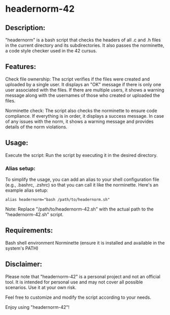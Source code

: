 # headernorm-42
## Description:
"headernorm" is a bash script that checks the headers of all .c and .h files in the current directory and its subdirectories. It also passes the norminette, a code style checker used in the 42 cursus.

## Features:
Check file ownership: The script verifies if the files were created and uploaded by a single user. It displays an "OK" message if there is only one user associated with the files. If there are multiple users, it shows a warning message along with the usernames of those who created or uploaded the files.

Norminette check: The script also checks the norminette to ensure code compliance. If everything is in order, it displays a success message. In case of any issues with the norm, it shows a warning message and provides details of the norm violations.

## Usage:
Execute the script: Run the script by executing it in the desired directory.

### Alias setup: 
To simplify the usage, you can add an alias to your shell configuration file (e.g., .bashrc, .zshrc) so that you can call it like the norminette. Here's an example alias setup:

```
alias headernorm="bash /path/to/headernorm.sh"
```
Note: Replace "/path/to/headernorm-42.sh" with the actual path to the "headernorm-42.sh" script.

## Requirements:
Bash shell environment
Norminette (ensure it is installed and available in the system's PATH)

## Disclaimer:
Please note that "headernorm-42" is a personal project and not an official tool. It is intended for personal use and may not cover all possible scenarios. Use it at your own risk.

Feel free to customize and modify the script according to your needs.

 Enjoy using "headernorm-42"!
